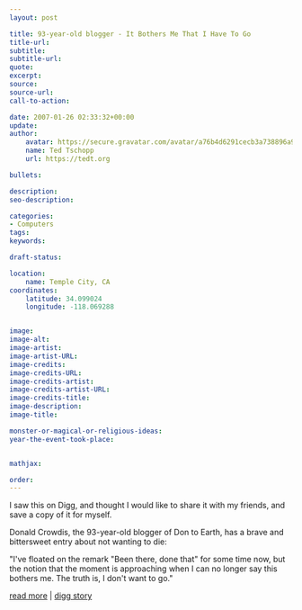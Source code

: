 ```yaml
---
layout: post

title: 93-year-old blogger - It Bothers Me That I Have To Go
title-url:
subtitle:
subtitle-url:
quote:
excerpt:
source:
source-url:
call-to-action:

date: 2007-01-26 02:33:32+00:00
update:
author:
    avatar: https://secure.gravatar.com/avatar/a76b4d6291cecb3a738896a971bfb903?s=512&d=mp&r=g
    name: Ted Tschopp
    url: https://tedt.org

bullets:

description:
seo-description:

categories:
- Computers
tags:
keywords:

draft-status:

location:
    name: Temple City, CA
coordinates:
    latitude: 34.099024
    longitude: -118.069288


image:
image-alt:
image-artist:
image-artist-URL:
image-credits:
image-credits-URL:
image-credits-artist:
image-credits-artist-URL:
image-credits-title:
image-description:
image-title:

monster-or-magical-or-religious-ideas:
year-the-event-took-place:


mathjax:

order:
---
```

I saw this on Digg, and thought I would like to share it with my friends, and save a copy of it for myself. 

Donald Crowdis, the 93-year-old blogger of Don to Earth, has a brave and bittersweet entry about not wanting to die:
  
"I've floated on the remark "Been there, done that" for some time now, but the notion that the moment is approaching when I can no longer say this bothers me. The truth is, I don't want to go."

[read more](http://dontoearth.blogspot.com/2007/01/it-bothers-me-that-i-have-to-go.html)&#160;|&#160;[digg story](http://digg.com/offbeat_news/93_year_old_blogger_It_Bothers_Me_That_I_Have_To_Go)